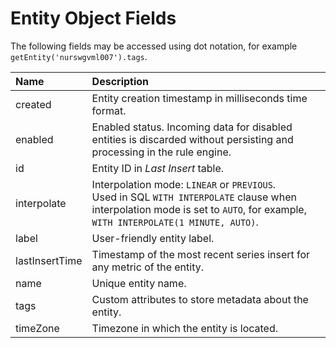 # Entity Object Fields

The following fields may be accessed using dot notation, for example `getEntity('nurswgvml007').tags`.

|**Name**|**Description** |
|:---|:---|
| created                  | Entity creation timestamp in milliseconds time format.|
| enabled                  | Enabled status. Incoming data for disabled entities is discarded without persisting and processing in the rule engine.|
| id                       | Entity ID in _Last Insert_ table.|
| interpolate              | Interpolation mode: `LINEAR` or `PREVIOUS`. <br>Used in SQL `WITH INTERPOLATE` clause when interpolation mode is set to `AUTO`, for example, `WITH INTERPOLATE(1 MINUTE, AUTO)`.|
| label                    | User-friendly entity label. |
| lastInsertTime           | Timestamp of the most recent series insert for any metric of the entity.|
| name                     | Unique entity name. |
| tags                     | Custom attributes to store metadata about the entity.|
| timeZone                 | Timezone in which the entity is located.|     

